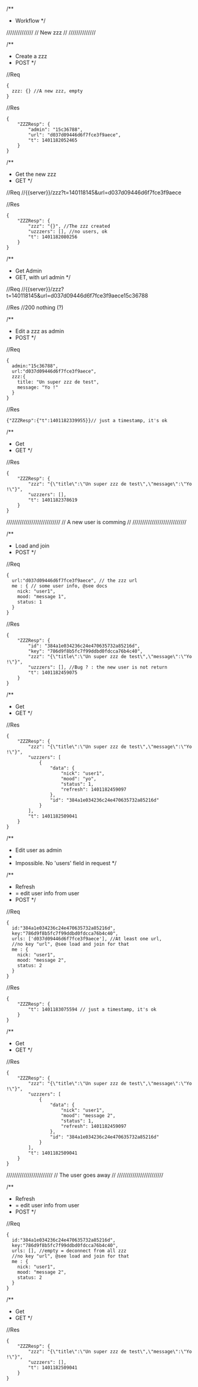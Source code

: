 /**
 * Workflow
 */


//////////////
// New zzz  //
//////////////


/**
 * Create a zzz
 * POST
 */

//Req
```
{
  zzz: {} //A new zzz, empty
}
```

//Res
```
{
    "ZZZResp": {
        "admin": "15c36788",
        "url": "d037d09446d6f7fce3f9aece",
        "t": 1401182052465
    }
}
```

/**
 * Get the new zzz
 * GET
 */

//Req
//{{server}}/zzz?t=140118145&url=d037d09446d6f7fce3f9aece

//Res
```
{
    "ZZZResp": {
        "zzz": "{}", //The zzz created
        "uzzzers": [], //no users, ok
        "t": 1401182080256
    }
}
```

/**
 * Get Admin
 * GET, with url admin
 */

//Req
//{{server}}/zzz?t=140118145&url=d037d09446d6f7fce3f9aece15c36788

//Res
//200 nothing (?)


/**
 * Edit a zzz as admin
 * POST
 */

//Req
```
{
  admin:"15c36788",
  url:"d037d09446d6f7fce3f9aece",
  zzz:{
    title: "Un super zzz de test",
    message: "Yo !"
  }
}
```

//Res
```
{"ZZZResp":{"t":1401182339955}}// just a timestamp, it's ok
```




/**
 * Get
 * GET
 */

//Res
``` 
{
    "ZZZResp": {
        "zzz": "{\"title\":\"Un super zzz de test\",\"message\":\"Yo !\"}",
        "uzzzers": [],
        "t": 1401182378619
    }
}
```


////////////////////////////
// A new user is comming  //
////////////////////////////



/**
 * Load and join
 * POST
 */

//Req
```
{
  url:"d037d09446d6f7fce3f9aece", // the zzz url
  me : { // some user info, @see docs
    nick: "user1",
    mood: "message 1",
    status: 1
  }
}
```

//Res
```
{
    "ZZZResp": {
        "id": "384a1e034236c24e470635732a85216d",
        "key": "786d9f8b5fc7f99ddbd0fdcca76b4c40",
        "zzz": "{\"title\":\"Un super zzz de test\",\"message\":\"Yo !\"}",
        "uzzzers": [], //Bug ? : the new user is not return
        "t": 1401182459075
    }
}
```

/**
 * Get
 * GET
 */

//Res
```
{
    "ZZZResp": {
        "zzz": "{\"title\":\"Un super zzz de test\",\"message\":\"Yo !\"}",
        "uzzzers": [
            {
                "data": {
                    "nick": "user1",
                    "mood": "yo",
                    "status": 1,
                    "refresh": 1401182459097
                },
                "id": "384a1e034236c24e470635732a85216d"
            }
        ],
        "t": 1401182509041
    }
}
```


/**
 * Edit user as admin
 *
 * Impossible. No 'users' field in request
 */


/**
 * Refresh
 * = edit user info from user
 * POST
 */

//Req
```
{
  id:"384a1e034236c24e470635732a85216d",
  key:"786d9f8b5fc7f99ddbd0fdcca76b4c40",
  urls: ['d037d09446d6f7fce3f9aece'], //At least one url,
  //no key "url", @see load and join for that
  me : {
    nick: "user1",
    mood: "message 2",
    status: 2
  }
}
```

//Res
```
{
    "ZZZResp": {
        "t": 1401183075594 // just a timestamp, it's ok
    }
}
```

/**
 * Get
 * GET
 */

//Res
```
{
    "ZZZResp": {
        "zzz": "{\"title\":\"Un super zzz de test\",\"message\":\"Yo !\"}",
        "uzzzers": [
            {
                "data": {
                    "nick": "user1",
                    "mood": "message 2",
                    "status": 1,
                    "refresh": 1401182459097
                },
                "id": "384a1e034236c24e470635732a85216d"
            }
        ],
        "t": 1401182509041
    }
}
```


////////////////////////
// The user goes away //
////////////////////////


/**
 * Refresh
 * = edit user info from user
 * POST
 */

//Req
```
{
  id:"384a1e034236c24e470635732a85216d",
  key:"786d9f8b5fc7f99ddbd0fdcca76b4c40",
  urls: [], //empty = deconnect from all zzz
  //no key "url", @see load and join for that
  me : {
    nick: "user1",
    mood: "message 2",
    status: 2
  }
}
```


/**
 * Get
 * GET
 */

//Res
```
{
    "ZZZResp": {
        "zzz": "{\"title\":\"Un super zzz de test\",\"message\":\"Yo !\"}",
        "uzzzers": [],
        "t": 1401182509041
    }
}
```


